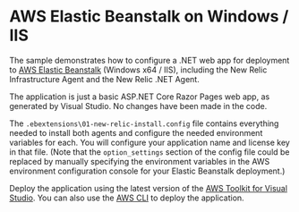 ﻿# AWS Elastic Beanstalk on Windows / IIS

The sample demonstrates how to configure a .NET web app for deployment to [AWS Elastic Beanstalk](https://aws.amazon.com/elasticbeanstalk/) (Windows x64 / IIS), including the New Relic Infrastructure Agent and the New Relic .NET Agent.

The application is just a basic ASP.NET Core Razor Pages web app, as generated by Visual Studio. No changes have been made in the code.

The `.ebextensions\01-new-relic-install.config` file contains everything needed to install both agents and configure the needed environment variables for each. You will configure your application name and license key in that file. (Note that the `option_settings` section of the config file could be replaced by manually specifying the environment variables in the AWS environment configuration console for your Elastic Beanstalk deployment.)

Deploy the application using the latest version of the [AWS Toolkit for Visual Studio](https://aws.amazon.com/visualstudio/). You can also use the [AWS CLI](https://docs.aws.amazon.com/cli/) to deploy the application.
